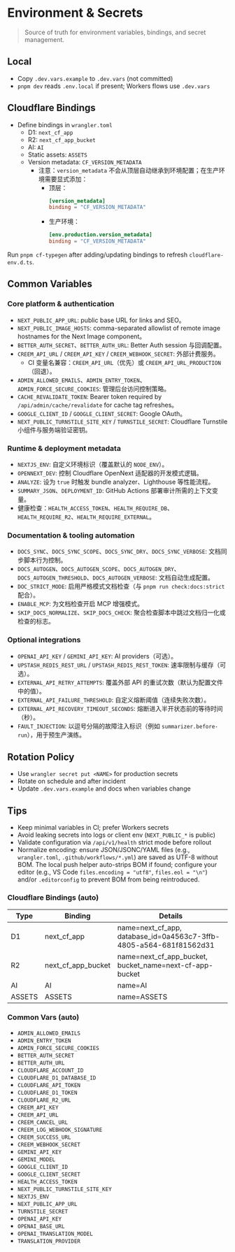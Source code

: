 ﻿# Environment & Secrets

> Source of truth for environment variables, bindings, and secret management.

## Local
- Copy `.dev.vars.example` to `.dev.vars` (not committed)
- `pnpm dev` reads `.env.local` if present; Workers flows use `.dev.vars`

## Cloudflare Bindings
- Define bindings in `wrangler.toml`
  - D1: `next_cf_app`
  - R2: `next_cf_app_bucket`
  - AI: `AI`
  - Static assets: `ASSETS`
  - Version metadata: `CF_VERSION_METADATA`
    - 注意：`version_metadata` 不会从顶层自动继承到环境配置；在生产环境需要显式添加：
      - 顶层：
        ```toml
        [version_metadata]
        binding = "CF_VERSION_METADATA"
        ```
      - 生产环境：
        ```toml
        [env.production.version_metadata]
        binding = "CF_VERSION_METADATA"
        ```

Run `pnpm cf-typegen` after adding/updating bindings to refresh `cloudflare-env.d.ts`.

## Common Variables

### Core platform & authentication
- `NEXT_PUBLIC_APP_URL`: public base URL for links and SEO。
- `NEXT_PUBLIC_IMAGE_HOSTS`: comma-separated allowlist of remote image hostnames for the Next Image component。
- `BETTER_AUTH_SECRET`、`BETTER_AUTH_URL`: Better Auth session 与回调配置。
- `CREEM_API_URL` / `CREEM_API_KEY` / `CREEM_WEBHOOK_SECRET`: 外部计费服务。
  - CI 变量名兼容：`CREEM_API_URL`（优先）或 `CREEM_API_URL_PRODUCTION`（回退）。
- `ADMIN_ALLOWED_EMAILS`、`ADMIN_ENTRY_TOKEN`、`ADMIN_FORCE_SECURE_COOKIES`: 管理后台访问控制策略。
- `CACHE_REVALIDATE_TOKEN`: Bearer token required by `/api/admin/cache/revalidate` for cache tag refreshes。
- `GOOGLE_CLIENT_ID` / `GOOGLE_CLIENT_SECRET`: Google OAuth。
- `NEXT_PUBLIC_TURNSTILE_SITE_KEY` / `TURNSTILE_SECRET`: Cloudflare Turnstile 小组件与服务端验证密钥。

### Runtime & deployment metadata
- `NEXTJS_ENV`: 自定义环境标识（覆盖默认的 `NODE_ENV`）。
- `OPENNEXT_DEV`: 控制 Cloudflare OpenNext 适配器的开发模式逻辑。
- `ANALYZE`: 设为 `true` 时触发 bundle analyzer、Lighthouse 等性能流程。
- `SUMMARY_JSON`、`DEPLOYMENT_ID`: GitHub Actions 部署审计所需的上下文变量。
- 健康检查：`HEALTH_ACCESS_TOKEN`、`HEALTH_REQUIRE_DB`、`HEALTH_REQUIRE_R2`、`HEALTH_REQUIRE_EXTERNAL`。

### Documentation & tooling automation
- `DOCS_SYNC`、`DOCS_SYNC_SCOPE`、`DOCS_SYNC_DRY`、`DOCS_SYNC_VERBOSE`: 文档同步脚本行为控制。
- `DOCS_AUTOGEN`、`DOCS_AUTOGEN_SCOPE`、`DOCS_AUTOGEN_DRY`、`DOCS_AUTOGEN_THRESHOLD`、`DOCS_AUTOGEN_VERBOSE`: 文档自动生成配置。
- `DOC_STRICT_MODE`: 启用严格模式文档检查（与 `pnpm run check:docs:strict` 配合）。
- `ENABLE_MCP`: 为文档检查开启 MCP 增强模式。
- `SKIP_DOCS_NORMALIZE`、`SKIP_DOCS_CHECK`: 聚合检查脚本中跳过文档归一化或检查的标志。

### Optional integrations
- `OPENAI_API_KEY` / `GEMINI_API_KEY`: AI providers（可选）。
- `UPSTASH_REDIS_REST_URL` / `UPSTASH_REDIS_REST_TOKEN`: 速率限制与缓存（可选）。
- `EXTERNAL_API_RETRY_ATTEMPTS`: 覆盖外部 API 的重试次数（默认为配置文件中的值）。
- `EXTERNAL_API_FAILURE_THRESHOLD`: 自定义熔断阈值（连续失败次数）。
- `EXTERNAL_API_RECOVERY_TIMEOUT_SECONDS`: 熔断进入半开状态前的等待时间（秒）。
- `FAULT_INJECTION`: 以逗号分隔的故障注入标识（例如 `summarizer.before-run`），用于预生产演练。

## Rotation Policy
- Use `wrangler secret put <NAME>` for production secrets
- Rotate on schedule and after incident
- Update `.dev.vars.example` and docs when variables change

## Tips
- Keep minimal variables in CI; prefer Workers secrets
- Avoid leaking secrets into logs or client env (`NEXT_PUBLIC_*` is public)
- Validate configuration via `/api/v1/health` strict mode before rollout
- Normalize encoding: ensure JSON/JSONC/YAML files (e.g., `wrangler.toml`, `.github/workflows/*.yml`) are saved as UTF-8 without BOM. The local push helper auto-strips BOM if found; configure your editor (e.g., VS Code `files.encoding = "utf8"`, `files.eol = "\n"`) and/or `.editorconfig` to prevent BOM from being reintroduced.

<!-- DOCSYNC:ENV_BINDINGS START -->
### Cloudflare Bindings (auto)
| Type | Binding | Details |
| --- | --- | --- |
| D1 | next_cf_app | name=next_cf_app, database_id=0a4563c7-3ffb-4805-a564-681f81562d31 |
| R2 | next_cf_app_bucket | name=next_cf_app_bucket, bucket_name=next-cf-app-bucket |
| AI | AI | name=AI |
| ASSETS | ASSETS | name=ASSETS |

### Common Vars (auto)
- `ADMIN_ALLOWED_EMAILS`
- `ADMIN_ENTRY_TOKEN`
- `ADMIN_FORCE_SECURE_COOKIES`
- `BETTER_AUTH_SECRET`
- `BETTER_AUTH_URL`
- `CLOUDFLARE_ACCOUNT_ID`
- `CLOUDFLARE_D1_DATABASE_ID`
- `CLOUDFLARE_API_TOKEN`
- `CLOUDFLARE_D1_TOKEN`
- `CLOUDFLARE_R2_URL`
- `CREEM_API_KEY`
- `CREEM_API_URL`
- `CREEM_CANCEL_URL`
- `CREEM_LOG_WEBHOOK_SIGNATURE`
- `CREEM_SUCCESS_URL`
- `CREEM_WEBHOOK_SECRET`
- `GEMINI_API_KEY`
- `GEMINI_MODEL`
- `GOOGLE_CLIENT_ID`
- `GOOGLE_CLIENT_SECRET`
- `HEALTH_ACCESS_TOKEN`
- `NEXT_PUBLIC_TURNSTILE_SITE_KEY`
- `NEXTJS_ENV`
- `NEXT_PUBLIC_APP_URL`
- `TURNSTILE_SECRET`
- `OPENAI_API_KEY`
- `OPENAI_BASE_URL`
- `OPENAI_TRANSLATION_MODEL`
- `TRANSLATION_PROVIDER`
<!-- DOCSYNC:ENV_BINDINGS END -->
